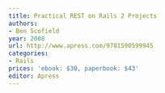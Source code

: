 ```yaml
---
title: Practical REST on Rails 2 Projects
authors:
- Ben Scofield
year: 2008
url: http://www.apress.com/9781590599945
categories:
- Rails
prices: 'ebook: $30, paperbook: $43'
editor: Apress
---
```

